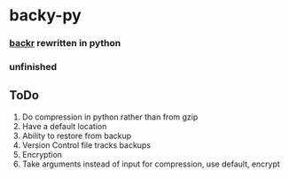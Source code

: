 # backy-py

### [backr](https://github.com/aidenholmes/backr) rewritten in python

### unfinished

## ToDo

1. Do compression in python rather than from gzip
2. Have a default location
3. Ability to restore from backup
4. Version  Control file tracks backups
5. Encryption
6. Take arguments instead of input for compression, use default, encrypt
